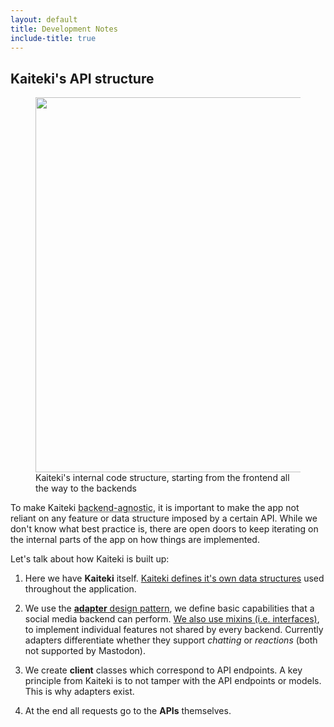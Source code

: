 ```yaml
---
layout: default
title: Development Notes
include-title: true
---
```


<h2>Kaiteki's API structure</h2>

<figure>
    <img src="{% link img/api-structure.png %}" width="600" style="display: block; margin: 0 auto; max-width: 100%;">
    <figcaption>Kaiteki's internal code structure, starting from the frontend all the way to the backends</figcaption>
</figure>

To make Kaiteki <abbr title="compatible with any backend">backend-agnostic</abbr>, it is important to make the app not reliant on any feature or data structure imposed by a certain API. While we don't know what best practice is, there are open doors to keep iterating on the internal parts of the app on how things are implemented.

Let's talk about how Kaiteki is built up:

1. Here we have **Kaiteki** itself. [Kaiteki defines it's own data structures](https://github.com/Kaiteki-Fedi/Kaiteki/tree/master/src/kaiteki/lib/fediverse/model) used throughout the application.

2. We use the [**adapter** design pattern](https://refactoring.guru/design-patterns/adapter), we define basic capabilities that a social media backend can perform. [We also use mixins (i.e. interfaces)](https://github.com/Kaiteki-Fedi/Kaiteki/tree/master/src/kaiteki/lib/fediverse/interfaces), to implement individual features not shared by every backend. Currently adapters differentiate whether they support *chatting* or *reactions* (both not supported by Mastodon).

3. We create **client** classes which correspond to API endpoints. A key principle from Kaiteki is to not tamper with the API endpoints or models. This is why adapters exist.

4. At the end all requests go to the **APIs** themselves.